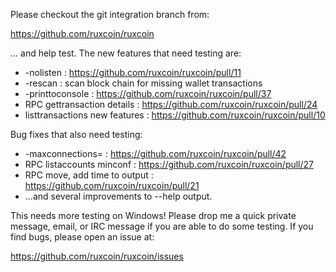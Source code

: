 Please checkout the git integration branch from:

https://github.com/ruxcoin/ruxcoin

... and help test.  The new features that need testing are:

* -nolisten : https://github.com/ruxcoin/ruxcoin/pull/11
* -rescan : scan block chain for missing wallet transactions
* -printtoconsole : https://github.com/ruxcoin/ruxcoin/pull/37
* RPC gettransaction details : https://github.com/ruxcoin/ruxcoin/pull/24
* listtransactions new features : https://github.com/ruxcoin/ruxcoin/pull/10

Bug fixes that also need testing:

* -maxconnections= : https://github.com/ruxcoin/ruxcoin/pull/42
* RPC listaccounts minconf : https://github.com/ruxcoin/ruxcoin/pull/27
* RPC move, add time to output : https://github.com/ruxcoin/ruxcoin/pull/21
* ...and several improvements to --help output.

This needs more testing on Windows!  Please drop me a quick private message, email, or IRC message if you are able to do some testing.  If you find bugs, please open an issue at:

https://github.com/ruxcoin/ruxcoin/issues
